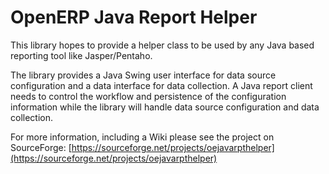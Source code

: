 OpenERP Java Report Helper
==========================

This library hopes to provide a helper class to be used by any Java based reporting tool like Jasper/Pentaho.

The library provides a Java Swing user interface for data source configuration and a data interface for data collection. A Java report client needs to control the workflow and persistence of the configuration information while the library will handle data source configuration and data collection.

For more information, including a Wiki please see the project on SourceForge: [https://sourceforge.net/projects/oejavarpthelper](https://sourceforge.net/projects/oejavarpthelper)

